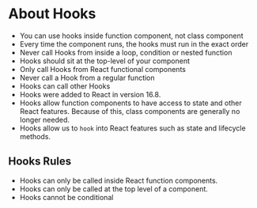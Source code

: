 # About Hooks

- You can use hooks inside function component, not class component
- Every time the component runs, the hooks must run in the exact order
- Never call Hooks from inside a loop, condition or nested function
- Hooks should sit at the top-level of your component
- Only call Hooks from React functional components
- Never call a Hook from a regular function
- Hooks can call other Hooks
- Hooks were added to React in version 16.8.
- Hooks allow function components to have access to state and other React features. Because of this, class components are generally no longer needed.
- Hooks allow us to `hook` into React features such as state and lifecycle methods.

## Hooks Rules

- Hooks can only be called inside React function components.
- Hooks can only be called at the top level of a component.
- Hooks cannot be conditional
